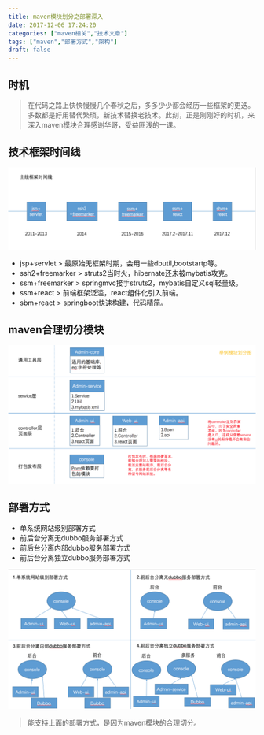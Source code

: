 ```yaml
---
title: maven模块划分之部署深入
date: 2017-12-06 17:24:20
categories: ["maven相关","技术文章"]
tags: ["maven","部署方式","架构"]
draft: false
---
```


## 时机
> 在代码之路上快快慢慢几个春秋之后，多多少少都会经历一些框架的更迭。多数都是好用替代繁琐，新技术替换老技术。此刻，正是刚刚好的时机，来深入maven模块合理感谢华哥，受益匪浅的一课。

## 技术框架时间线
![](/mb/images/maven/skill-time-line.png)

* jsp+servlet > 最原始无框架时期，会用一些dbutil,bootstartp等。
* ssh2+freemarker > struts2当时火，hibernate还未被mybatis攻克。
* ssm+freemarker > springmvc接手struts2，mybatis自定义sql轻量级。
* ssm+react > 前端框架泛滥，react组件化引入前端。
* sbm+react > springboot快速构建，代码精简。


## maven合理切分模块
![](/mb/images/maven/maven-module-cut.png)

## 部署方式
* 单系统网站级别部署方式
* 前后台分离无dubbo服务部署方式
* 前后台分离内部dubbo服务部署方式
* 前后台分离独立dubbo服务部署方式

![](/mb/images/maven/four-deploy-method.png)


> 能支持上面的部署方式，是因为maven模块的合理切分。




